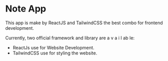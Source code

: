 # Note App

This app is make by ReactJS and TailwindCSS the best combo for frontend development.

Currently, two official framework and library are a v a i l ab le:

- ReactJs use for Website Development.
- TailwindCSS use for styling the website.
